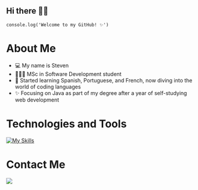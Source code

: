 ## Hi there 👋🏻

```
console.log('Welcome to my GitHub! ✨')
```

# About Me
- 💻 My name is Steven
- 👨🏼‍💻 MSc in Software Development student
- 💬 Started learning Spanish, Portuguese, and French, now diving into the world of coding languages
- ✨ Focusing on Java as part of my degree after a year of self-studying web development
  
# Technologies and Tools
[![My Skills](https://skillicons.dev/icons?i=java,js,html,css,figma)](https://skillicons.dev)

# Contact Me
<a href="https://www.linkedin.com/in/steven-jackson-62b795193/" target="_blank"><img src="https://img.shields.io/badge/LinkedIn-0077B5?style=for-the-badge&logo=linkedin&logoColor=white"></a>
